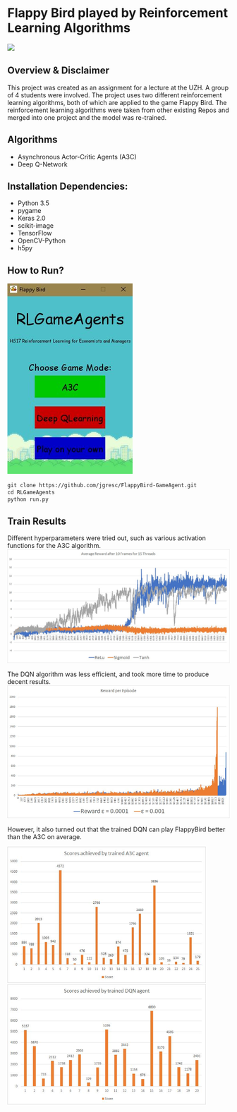 # Flappy Bird played by Reinforcement Learning Algorithms

<img src="https://raw.githubusercontent.com/jgresc/FlappyBird-GameAgent/master/assets/flappyDemo.gif" width="150">

## Overview & Disclaimer
This project was created as an assignment for a lecture at the UZH. A group of 4 students were involved. The project uses two different reinforcement learning algorithms, both of which are applied to the game Flappy Bird. The reinforcement learning algorithms were taken from other existing Repos and merged into one project and the model was re-trained.

## Algorithms
- Asynchronous Actor-Critic Agents (A3C)
- Deep Q-Network

## Installation Dependencies:
* Python 3.5
* pygame
* Keras 2.0
* scikit-image
* TensorFlow
* OpenCV-Python
* h5py

## How to Run?
![samlpe](https://github.com/jgresc/FlappyBird-GameAgent/blob/master/assets/Start.jpg?raw=true)
```
git clone https://github.com/jgresc/FlappyBird-GameAgent.git
cd RLGameAgents
python run.py
```
## Train Results
Different hyperparameters were tried out, such as various activation functions for the A3C algorithm.
![sample](https://github.com/jgresc/FlappyBird-GameAgent/blob/master/assets/trainA3C.jpg?raw=true)

The DQN algorithm was less efficient, and took more time to produce decent results.
![sample](https://raw.githubusercontent.com/jgresc/FlappyBird-GameAgent/master/assets/trainDQN.jpg)


However, it also turned out that the trained DQN can play FlappyBird better than the A3C on average.

<img src="https://github.com/jgresc/FlappyBird-GameAgent/blob/master/assets/score_A3C.jpg?raw=true" width="450">
<img src="https://github.com/jgresc/FlappyBird-GameAgent/blob/master/assets/score_DQN.jpg?raw=true" width="450">

